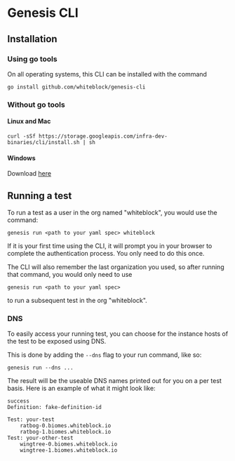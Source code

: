 Genesis CLI
======

## Installation

### Using go tools

On all operating systems, this CLI can be installed with the command 

```
go install github.com/whiteblock/genesis-cli
```

### Without go tools

#### Linux and Mac

```
curl -sSf https://storage.googleapis.com/infra-dev-binaries/cli/install.sh | sh
```

#### Windows
Download [here](https://storage.googleapis.com/infra-dev-binaries/cli/master/bin/windows/amd64/genesis.exe)

## Running a test
To run a test as a user in the org named "whiteblock", you would use the command: 

```
genesis run <path to your yaml spec> whiteblock
```

If it is your first time using the CLI, it will prompt you in your browser to complete the authentication process. You only need to do this once. 


The CLI will also remember the last organization you used, so after running that command, you would only need to use

```
genesis run <path to your yaml spec>
```

to run a subsequent test in the org "whiteblock". 

### DNS
To easily access your running test, you can choose for the instance hosts of the test to be exposed using DNS.


This is done by adding the `--dns` flag to your run command, like so:

```
genesis run --dns ...
``` 

The result will be the useable DNS names printed out for you on a per test basis. Here is an example of what it might look like:
```
success
Definition: fake-definition-id

Test: your-test
	ratbog-0.biomes.whiteblock.io
	ratbog-1.biomes.whiteblock.io
Test: your-other-test
	wingtree-0.biomes.whiteblock.io
	wingtree-1.biomes.whiteblock.io

```